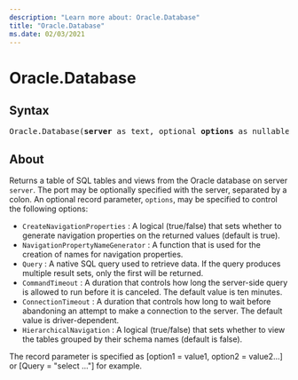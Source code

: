 ```yaml
---
description: "Learn more about: Oracle.Database"
title: "Oracle.Database"
ms.date: 02/03/2021
---
```

# Oracle.Database

## Syntax

<pre>
Oracle.Database(<b>server</b> as text, optional <b>options</b> as nullable record) as table
</pre>

## About

Returns a table of SQL tables and views from the Oracle database on server `server`. The port may be optionally specified with the server, separated by a colon. An optional record parameter, `options`, may be specified to control the following options:  

* `CreateNavigationProperties` : A logical (true/false) that sets whether to generate navigation properties on the returned values (default is true).
* `NavigationPropertyNameGenerator` : A function that is used for the creation of names for navigation properties.
* `Query` : A native SQL query used to retrieve data. If the query produces multiple result sets, only the first will be returned.
* `CommandTimeout` : A duration that controls how long the server-side query is allowed to run before it is canceled. The default value is ten minutes.
* `ConnectionTimeout` : A duration that controls how long to wait before abandoning an attempt to make a connection to the server. The default value is driver-dependent.
* `HierarchicalNavigation` : A logical (true/false) that sets whether to view the tables grouped by their schema names (default is false).

 The record parameter is specified as [option1 = value1, option2 = value2...] or [Query = "select ..."] for example. 
